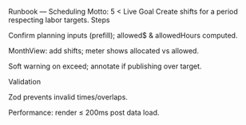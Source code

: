 Runbook — Scheduling
Motto: 5 < Live
Goal
Create shifts for a period respecting labor targets.
Steps


Confirm planning inputs (prefill); allowed$ & allowedHours computed.


MonthView: add shifts; meter shows allocated vs allowed.


Soft warning on exceed; annotate if publishing over target.


Validation


Zod prevents invalid times/overlaps.


Performance: render ≤ 200ms post data load.
